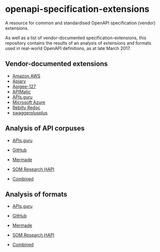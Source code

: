 # openapi-specification-extensions
A resource for common and standardised OpenAPI specification (vendor) extensions.

As well as a list of vendor-documented specification-extensions, this repository contains the results of an analysis of extensions and formats used in real-world OpenAPI definitions, as at late March 2017.

## Vendor-documented extensions

* [Amazon AWS](http://docs.aws.amazon.com/apigateway/latest/developerguide/api-gateway-swagger-extensions.html)
* [Apiary](https://help.apiary.io/api_101/swagger-extensions/)
* [Apigee-127](https://github.com/apigee-127/a127-documentation/wiki/Swagger-specification-file#user-content-apigee-127-swagger-specification-reference)
* [APIMatic](https://docs.apimatic.io/advanced/swagger-server-configuration-extensions/)
* [APIs.guru](https://github.com/APIs-guru/openapi-directory/wiki/specification-extensions)
* [Microsoft Azure](https://github.com/Azure/autorest/tree/master/docs/extensions)
* [Rebilly Redoc](https://github.com/Rebilly/ReDoc/blob/master/docs/redoc-vendor-extensions.md)
* [swaggerplusplus](https://github.com/mermade/swaggerplusplus)

## Analysis of API corpuses

* [APIs.guru](extensions/apis-guru.tsv)
* [GitHub](extensions/github.tsv)
* [Mermade](extensions/mermade.tsv)
* [SOM Research HAPI](extensions/hapi.tsv)

* [Combined](extensions/combined.tsv)

## Analysis of formats

* [APIs.guru](formats/apis-guru.tsv)
* [GitHub](formats/github.tsv)
* [Mermade](formats/mermade.tsv)
* [SOM Research HAPI](formats/hapi.tsv)

* [Combined](formats/combined.tsv)
